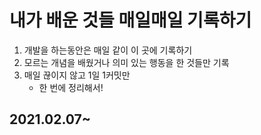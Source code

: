 # 내가 배운 것들 매일매일 기록하기


1. 개발을 하는동안은 매일 같이 이 곳에 기록하기
2. 모르는 개념을 배웠거나 의미 있는 행동을 한 것들만 기록
3. 매일 끊이지 않고 1일 1커밋만
   - 한 번에 정리해서!


## 2021.02.07~